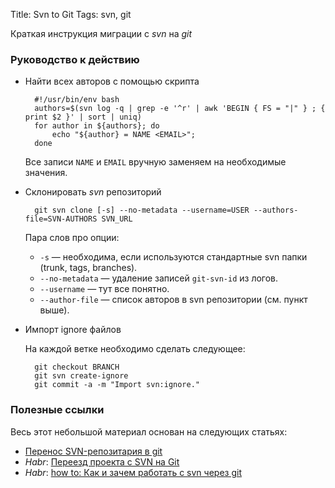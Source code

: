 Title: Svn to Git
Tags: svn, git

Краткая инструкция миграции с *svn* на *git*

### Руководство к действию

* Найти всех авторов с помощью скрипта

        #!/usr/bin/env bash
        authors=$(svn log -q | grep -e '^r' | awk 'BEGIN { FS = "|" } ; { print $2 }' | sort | uniq)
        for author in ${authors}; do
            echo "${author} = NAME <EMAIL>";
        done

    Все записи `NAME` и `EMAIL` вручную заменяем на необходимые значения.

* Склонировать *svn* репозиторий

        git svn clone [-s] --no-metadata --username=USER --authors-file=SVN-AUTHORS SVN_URL

    Пара слов про опции:

    * `-s` — необходима,  если используются стандартные svn  папки (trunk, tags,
      branches).
    * `--no-metadata` — удаление записей `git-svn-id` из логов.
    * `--username` — тут все понятно.
    * `--author-file` — список авторов в svn репозитории (см. пункт выше).

* Импорт ignore файлов

    На каждой ветке необходимо сделать следующее:

        git checkout BRANCH
        git svn create-ignore
        git commit -a -m "Import svn:ignore."

### Полезные ссылки

Весь этот небольшой материал основан на следующих статьях:

* [Перенос SVN-репозитария в git][svn2git]
* *Habr*: [Переезд проекта с SVN на Git][habrsvn2git]
* *Habr*: [how to: Как и зачем работать с svn через git][svngitwork]

[svn2git]: http://leonid.shevtsov.me/ru/perenos-svn-repozitariya-v-git "Перенос SVN-репозитария в git"
[habrsvn2git]: http://habrahabr.ru/post/144626/ "Переезд проекта с SVN на Git"
[svngitwork]: http://habrahabr.ru/company/wapstart/blog/159477/ "how to: Как и зачем работать с svn через git"
